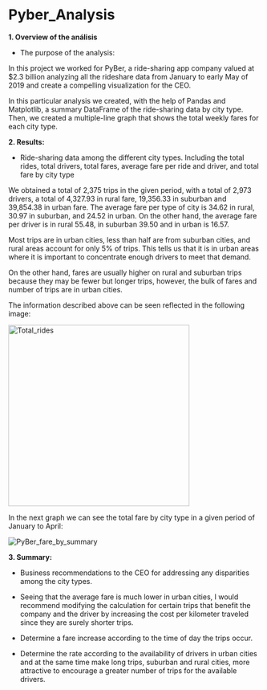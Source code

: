 # Pyber_Analysis


**1.	Overview of the análisis**

-	The purpose of the analysis:

In this project we worked for PyBer, a ride-sharing app company valued at $2.3 billion analyzing all the rideshare data from January to early May of 2019 and create a compelling visualization for the CEO.

In this particular analysis we created, with the help of Pandas and Matplotlib, a summary DataFrame of the ride-sharing data by city type. Then, we created a multiple-line graph that shows the total weekly fares for each city type.

**2.	Results:**

-	Ride-sharing data among the different city types. Including the total rides, total drivers, total fares, average fare per ride and driver, and total fare by city type

We obtained a total of 2,375 trips in the given period, with a total of 2,973 drivers, a total of 4,327.93 in rural fare, 19,356.33 in suburban and 39,854.38 in urban fare. The average fare per type of city is 34.62 in rural, 30.97 in suburban, and 24.52 in urban. On the other hand, the average fare per driver is in rural 55.48, in suburban 39.50 and in urban is 16.57. 

Most trips are in urban cities, less than half are from suburban cities, and rural areas account for only 5% of trips. This tells us that it is in urban areas where it is important to concentrate enough drivers to meet that demand. 

On the other hand, fares are usually higher on rural and suburban trips because they may be fewer but longer trips, however, the bulk of fares and number of trips are in urban cities.

The information described above can be seen reflected in the following image:

<img width="361" alt="Total_rides" src="https://user-images.githubusercontent.com/113747210/198143467-22c158df-ea59-47f7-8492-2c1efb2ca028.png">

In the next graph we can see the total fare by city type in a given period of January to April:

![PyBer_fare_by_summary](https://user-images.githubusercontent.com/113747210/198143601-bbaa8878-72ba-4754-9d26-5972accc8f90.png)


**3.	Summary:**

-	Business recommendations to the CEO for addressing any disparities among the city types.

-	Seeing that the average fare is much lower in urban cities, I would recommend modifying the calculation for certain trips that benefit the company and the driver by increasing the cost per kilometer traveled since they are surely shorter trips.

-	Determine a fare increase according to the time of day the trips occur. 

-	Determine the rate according to the availability of drivers in urban cities and at the same time make long trips, suburban and rural cities, more attractive to encourage a greater number of trips for the available drivers.




